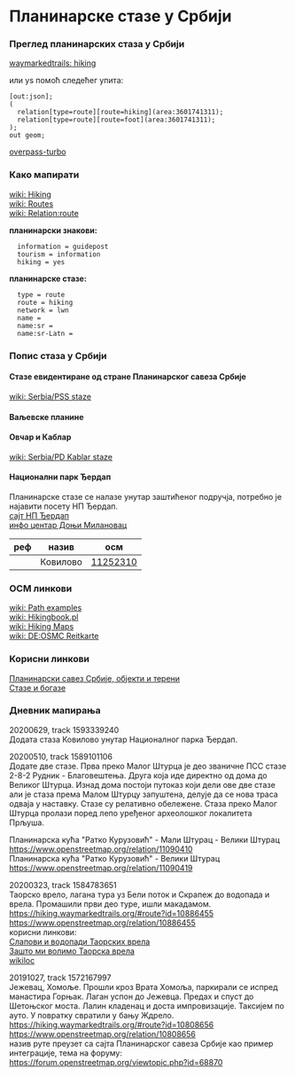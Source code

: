 # Планинарске стазе у Србији

### Преглед планинарских стаза у Србији
[waymarkedtrails: hiking](https://hiking.waymarkedtrails.org/#?map=8!44.7947!20.4848)  

или уѕ помоћ следећег упита:
```
[out:json];
(
  relation[type=route][route=hiking](area:3601741311);
  relation[type=route][route=foot](area:3601741311);
);
out geom;
```
[overpass-turbo](https://overpass-turbo.eu/?Q=%5Bout%3Ajson%5D%3B%0A%28%0A%20%20relation%5Btype%3Droute%5D%5Broute%3Dhiking%5D%28area%3A3601741311%29%3B%0A%20%20relation%5Btype%3Droute%5D%5Broute%3Dfoot%5D%28area%3A3601741311%29%3B%0A%29%3B%0Aout%20geom%3B%0A)  

### Како мапирати
[wiki: Hiking](https://wiki.openstreetmap.org/wiki/Hiking)  
[wiki: Routes](https://wiki.openstreetmap.org/wiki/Walking_Routes)  
[wiki: Relation:route](https://wiki.openstreetmap.org/wiki/Relation:route#Walking_routes_.28also_hiking_and_pilgrimage.29)  

**планинарски знакови:**  
```
  information = guidepost
  tourism = information
  hiking = yes
```

**планинарске стазе:**  
```
  type = route
  route = hiking
  network = lwn
  name = 
  name:sr = 
  name:sr-Latn = 
```

### Попис стаза у Србији

#### Стазе евидентиране од стране Планинарског савеза Србије
[wiki: Serbia/PSS staze](https://wiki.openstreetmap.org/wiki/Serbia/PSS_staze)  

#### Ваљевске планине

#### Овчар и Каблар
[wiki: Serbia/PD Kablar staze](https://wiki.openstreetmap.org/wiki/Serbia/PD_Kablar_staze)  

#### Национални парк Ђердап
Планинарске стазе се налазе унутар заштићеног подручја, потребно је најавити посету НП Ђердап.  
[сајт НП Ђердап](https://npdjerdap.rs)  
[инфо центар Доњи Милановац](https://www.openstreetmap.org/way/744502319)  

| реф | назив | осм
| --- | --- | --- |
| | Ковилово | [11252310](https://www.openstreetmap.org/relation/11252310)

### ОСМ линкови
[wiki: Path examples](https://wiki.openstreetmap.org/wiki/Path_examples)  
[wiki: Hikingbook.pl](https://wiki.openstreetmap.org/wiki/Hikingbook.pl)  
[wiki: Hiking Maps](https://wiki.openstreetmap.org/wiki/Hiking_Maps)  
[wiki: DE:OSMC Reitkarte](https://wiki.openstreetmap.org/wiki/DE:OSMC_Reitkarte)  

### Корисни линкови 
[Планинарски савез Србије, објекти и терени](https://pss.rs/planinarski-objekti-i-tereni/objekti/)  
[Стазе и богазе](http://www.stazeibogaze.info)  


### Дневник мапирања

20200629, track 1593339240  
Додата стаза Ковилово унутар Националног парка Ђердап.  

20200510, track 1589101106  
Додате две стазе. Прва преко Малог Штурца је део званичне ПСС стазе 2-8-2 Рудник - Благовештења. Друга која иде директно од дома до Великог Штурца. Изнад дома постоји путоказ који дели ове две стазе али је стаза према Малом Штурцу запуштена, делује да се нова траса одваја у наставку. Стазе су релативно обележене. Стаза преко Малог Штурца пролази поред лепо уређеног археолошког локалитета Прљуша.  

Планинарска кућа "Ратко Курузовић" - Мали Штурац - Велики Штурац  
https://www.openstreetmap.org/relation/11090410  
Планинарска кућа "Ратко Курузовић" - Велики Штурац  
https://www.openstreetmap.org/relation/11090419  

20200323, track 1584783651  
Таорско врело, лагана тура уз Бели поток и Скрапеж до водопада и врела. Промашили први део туре, ишли макадамом.  
https://hiking.waymarkedtrails.org/#route?id=10886455  
https://www.openstreetmap.org/relation/10886455  
корисни линкови:  
[Слапови и водопади Таорских врела](https://planinariavanturisti.org.rs/dogadjaj/slapovi-vodopadi-taorskih-vrela-5/?fbclid=IwAR3g3KzlNY6V5JJ2BiZxc2oER3BlK1ClvjbcZKvdfIqv9LQzI5qlzxet_bo)  
[Зашто ми волимо Таорска врела](https://savourytrips.com/sr/zasto-mi-volimo-taorska-vrela/)  
[wikiloc](https://www.wikiloc.com/hiking-trails/povlen-cirovina-mramor-vrh-taorska-stena-taorska-vrela-16853801)  

20191027, track 1572167997  
Jeжевац, Хомоље. Прошли кроз Врата Хомоља, паркирали се испред манастира Горњак. Лаган успон до Јежевца. Предах и спуст до Шетоњског моста. Лалин кладенац и доста импровизације. Таксијем по ауто. У повратку свратили у бању Ждрело.  
https://hiking.waymarkedtrails.org/#route?id=10808656  
https://www.openstreetmap.org/relation/10808656  
назив руте преузет са сајта Планинарског савеза Србије као пример интеграције, тема на форуму:  
https://forum.openstreetmap.org/viewtopic.php?id=68870  

